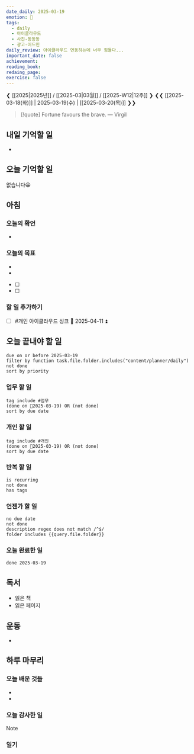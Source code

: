 ```yaml
---
date_daily: 2025-03-19
emotion: 🤬
tags:
  - daily
  - 아이클라우드
  - 사진-동동동
  - 광고-어드민
daily_review: 아이클라우드 연동하는데 너무 힘들다...
important_date: false
achievement: 
reading_book: 
redaing_page: 
exercise: false
---
```


❮ [[2025|2025년]] / [[2025-03|03월]] / [[2025-W12|12주]] ❯
❮❮ [[2025-03-18(화)]] | 2025-03-19(수) | [[2025-03-20(목)]] ❯❯

> [!quote] Fortune favours the brave.
> — Virgil

## 내일 기억할 일
- 
## 오늘 기억할 일
  없습니다😀

## 아침
### 오늘의 확언
- 
### 오늘의 목표
- 
- 
- [ ] 
- [ ] 

### 할 일 추가하기

- [ ] #개인 아이클라우드 싱크 📅 2025-04-11 ⏫  

## 오늘 끝내야 할 일
```tasks
due on or before 2025-03-19
filter by function task.file.folder.includes("content/planner/daily")
not done
sort by priority
```
### 업무 할 일
```tasks
tag include #업무
(done on 2025-03-19) OR (not done)
sort by due date
```
### 개인 할 일
```tasks
tag include #개인
(done on 2025-03-19) OR (not done)
sort by due date
```

### 반복 할 일
```tasks
is recurring
not done
has tags
```

### 언젠가 할 일
```tasks
no due date
not done
description regex does not match /^$/
folder includes {{query.file.folder}}
```

### 오늘 완료한 일
```tasks
done 2025-03-19
```

## 독서
- 읽은 책
- 읽은 페이지

## 운동
- 

## 하루 마무리
### 오늘 배운 것들
- 
- 
### 오늘 감사한 일
>[!note]
>
### 일기
